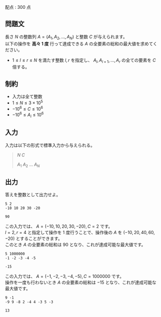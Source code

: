 配点 : $300$ 点

## 問題文

長さ $N$ の整数列 $A=(A_1,A_2,\dots,A_N)$ と整数 $C$ が与えられます。<br>
以下の操作を **高々 $1$ 度** 行って達成できる $A$ の全要素の総和の最大値を求めてください。

- $1 \le l \le r \le N$ を満たす整数 $l,r$ を指定し、 $A_l,A_{l+1},\dots,A_r$ の全ての要素を $C$ 倍する。

## 制約

- 入力は全て整数
- $1 \le N \le 3 \times 10^5$
- $-10^6 \le C \le 10^6$
- $-10^6 \le A_i \le 10^6$

## 入力

入力は以下の形式で標準入力から与えられる。

> $N$ $C$
> 
> $A_1$ $A_2$ $\dots$ $A_N$

## 出力

答えを整数として出力せよ。

```input1
5 2
-10 10 20 30 -20
```

```output1
90
```

この入力では、 $A=(-10,10,20,30,-20), C=2$ です。<br>
$l=2,r=4$ と指定して操作を $1$ 度行うことで、操作後の $A$ を $(-10,20,40,60,-20)$ とすることができます。<br>
このとき $A$ の全要素の総和は $90$ となり、これが達成可能な最大値です。

```input2
5 1000000
-1 -2 -3 -4 -5
```

```output2
-15
```

この入力では、 $A=(-1,-2,-3,-4,-5), C=1000000$ です。<br>
操作を一度も行わないとき $A$ の全要素の総和は $-15$ となり、これが達成可能な最大値です。

```input3
9 -1
-9 9 -8 2 -4 4 -3 5 -3
```

```output3
13
```